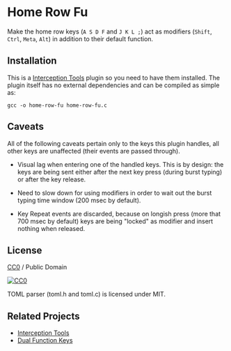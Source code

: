 Home Row Fu
===========

Make the home row keys (`A S D F` and `J K L ;`) act as modifiers (`Shift`,
`Ctrl`, `Meta`, `Alt`) in addition to their default function.

Installation
------------

This is a [Interception Tools](https://gitlab.com/interception/linux/tools)
plugin so you need to have them installed. The plugin itself has no external
dependencies and can be compiled as simple as:

``` shell
gcc -o home-row-fu home-row-fu.c
```

Caveats
-------

All of the following caveats pertain only to the keys this plugin handles, all
other keys are unaffected (their events are passed through).

  * Visual lag when entering one of the handled keys. This is by design: the
    keys are being sent either after the next key press (during burst typing) or
    after the key release.

  * Need to slow down for using modifiers in order to wait out the burst typing
    time window (200 msec by default).

  * Key Repeat events are discarded, because on longish press (more that 700
    msec by default) keys are being "locked" as modifier and insert nothing when
    released.

License
-------

[CC0](https://creativecommons.org/publicdomain/zero/1.0/) / Public Domain

[![CC0](https://licensebuttons.net/p/zero/1.0/88x31.png)](https://creativecommons.org/publicdomain/zero/1.0/)

TOML parser (toml.h and toml.c) is licensed under MIT.

Related Projects
----------------

  * [Interception Tools](https://gitlab.com/interception/linux/tools)
  * [Dual Function Keys](https://gitlab.com/interception/linux/plugins/dual-function-keys/)
